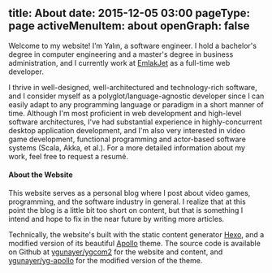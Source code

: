 title: About
date: 2015-12-05 03:00
pageType: page
activeMenuItem: about
openGraph: false
---
Welcome to my website! I’m Yalın, a software engineer. I hold a bachelor's degree in computer engineering and a master's degree in business administration, and I currently work at [EmlakJet](http://emlakjet.com/) as a full-time web developer.

I thrive in well-designed, well-architectured and technology-rich software, and I consider myself as a polyglot/language-agnostic developer since I can easily adapt to any programming language or paradigm in a short manner of time. Although I'm most proficient in web development and high-level software architectures, I've had substantial experience in highly-concurrent desktop application development, and I'm also very interested in video game development, functional programming and actor-based software systems (Scala, Akka, et al.). For a more detailed information about my work, feel free to request a resumé.

#### About the Website
This website serves as a personal blog where I post about video games, programming, and the software industry in general. I realize that at this point the blog is a little bit too short on content, but that is something I intend and hope to fix in the near future by writing more articles.

Technically, the website's built with the static content generator [Hexo](https://hexo.io), and a modified version of its beautiful [Apollo](github.com/pinggod/hexo-theme-apollo) theme. The source code is available on Github at [ygunayer/ygcom2](https://github.com/ygunayer/ygcom2) for the website and content, and [ygunayer/yg-apollo](https://github.com/ygunayer/yg-apollo) for the modified version of the theme.
